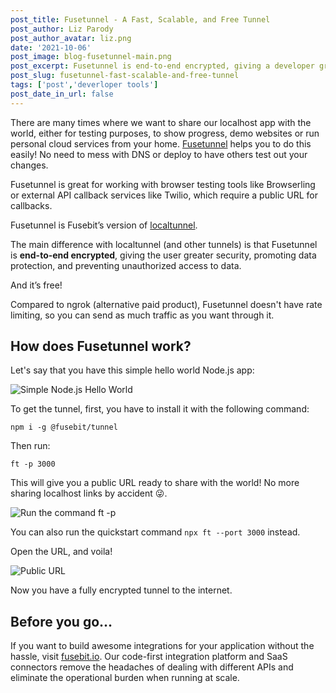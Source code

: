 ```yaml
---
post_title: Fusetunnel - A Fast, Scalable, and Free Tunnel
post_author: Liz Parody
post_author_avatar: liz.png
date: '2021-10-06'
post_image: blog-fusetunnel-main.png
post_excerpt: Fusetunnel is end-to-end encrypted, giving a developer greater security for sharing your localhost app.
post_slug: fusetunnel-fast-scalable-and-free-tunnel
tags: ['post','deverloper tools']
post_date_in_url: false
---
```


There are many times where we want to share our localhost app with the world, either for testing purposes, to show progress, demo websites or run personal cloud services from your home. [Fusetunnel](https://github.com/fusebit/tunnel) helps you to do this easily! No need to mess with DNS or deploy to have others test out your changes.

Fusetunnel is great for working with browser testing tools like Browserling or external API callback services like Twilio, which require a public URL for callbacks.

Fusetunnel is Fusebit’s version of [localtunnel](https://github.com/localtunnel/localtunnel).

The main difference with localtunnel (and other tunnels) is that Fusetunnel is **end-to-end encrypted**, giving the user greater security, promoting data protection, and preventing unauthorized access to data.

And it’s free!

Compared to ngrok (alternative paid product), Fusetunnel doesn't have rate limiting, so you can send as much traffic as you want through it.

## How does Fusetunnel work? 

Let's say that you have this simple hello world Node.js app:

![Simple Node.js Hello World](blog-fusetunnel-hello-world.png "Simple Node.js Hello World")

To get the tunnel, first, you have to install it with the following command:

`npm i -g @fusebit/tunnel`

Then run:

`ft -p 3000` 

This will give you a public URL ready to share with the world! No more sharing localhost links by accident 😜.

![Run the command ft -p <backend-service-port>](blog-fusetunnel-ft-command.png "command to get your public URL")

You can also run the quickstart command `npx ft --port 3000` instead.

Open the URL, and voila!

![Public URL](blog-fusetunnel-url.png "public localhost URL ready to share and test")

Now you have a fully encrypted tunnel to the internet.

## Before you go…
If you want to build awesome integrations for your application without the hassle, visit [fusebit.io](https://fusebit.io/).  Our code-first integration platform and SaaS connectors remove the headaches of dealing with different APIs and eliminate the operational burden when running at scale.
